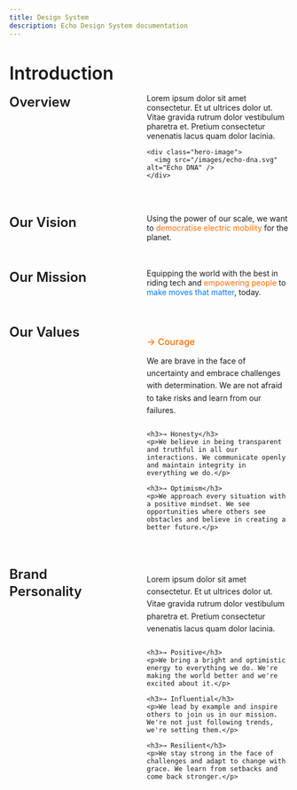 ```yaml
---
title: Design System
description: Echo Design System documentation
---
```


# Introduction

<div class="section">
  <div class="section-heading">
    <h2>Overview</h2>
  </div>
  <div class="section-content">
    Lorem ipsum dolor sit amet consectetur. Et ut ultrices dolor ut. Vitae gravida rutrum dolor vestibulum pharetra et. Pretium consectetur venenatis lacus quam dolor lacinia.

    <div class="hero-image">
      <img src="/images/echo-dna.svg" alt="Echo DNA" />
    </div>
  </div>
</div>

<div class="section">
  <div class="section-heading">
    <h2>Our Vision</h2>
  </div>
  <div class="section-content">
    Using the power of our scale, we want to <span class="highlight">democratise electric mobility</span> for the planet.
  </div>
</div>

<div class="section">
  <div class="section-heading">
    <h2>Our Mission</h2>
  </div>
  <div class="section-content">
    Equipping the world with the best in riding tech and <span class="highlight">empowering people</span> to <span class="highlight-blue">make moves that matter</span>, today.
  </div>
</div>

<div class="section">
  <div class="section-heading">
    <h2>Our Values</h2>
  </div>
  <div class="section-content">
    <h3>→ Courage</h3>
    <p>We are brave in the face of uncertainty and embrace challenges with determination. We are not afraid to take risks and learn from our failures.</p>

    <h3>→ Honesty</h3>
    <p>We believe in being transparent and truthful in all our interactions. We communicate openly and maintain integrity in everything we do.</p>

    <h3>→ Optimism</h3>
    <p>We approach every situation with a positive mindset. We see opportunities where others see obstacles and believe in creating a better future.</p>
  </div>
</div>

<div class="section">
  <div class="section-heading">
    <h2>Brand Personality</h2>
  </div>
  <div class="section-content">
    <p>Lorem ipsum dolor sit amet consectetur. Et ut ultrices dolor ut. Vitae gravida rutrum dolor vestibulum pharetra et. Pretium consectetur venenatis lacus quam dolor lacinia.</p>

    <h3>→ Positive</h3>
    <p>We bring a bright and optimistic energy to everything we do. We're making the world better and we're excited about it.</p>

    <h3>→ Influential</h3>
    <p>We lead by example and inspire others to join us in our mission. We're not just following trends, we're setting them.</p>

    <h3>→ Resilient</h3>
    <p>We stay strong in the face of challenges and adapt to change with grace. We learn from setbacks and come back stronger.</p>
  </div>
</div>

<style>
.section {
  display: flex;
  gap: 3rem;
  margin-bottom: 3rem;
}

.section-heading {
  width: 200px;
  flex-shrink: 0;
}

.section-content {
  flex-grow: 1;
  max-width: 720px;
}

.hero-image {
  margin: 2rem 0;
}

.hero-image img {
  width: 100%;
  height: auto;
}

.highlight {
  color: #FF6B00;
}

.highlight-blue {
  color: #007AFF;
}

h1 {
  font-size: 2rem;
  font-weight: 600;
  margin-bottom: 1rem;
  line-height: 1.2;
}

h2 {
  font-size: 1.5rem;
  font-weight: 600;
  margin: 0;
  line-height: 1.3;
}

h3 {
  color: #FF6B00;
  font-weight: 500;
  margin-bottom: 0.5rem;
}

p {
  margin-bottom: 1.5rem;
  line-height: 1.6;
}
</style>
